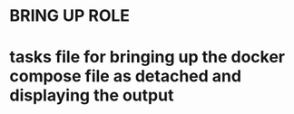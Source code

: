 BRING UP ROLE
=========

# tasks file for bringing up the docker compose file as detached and displaying the output

